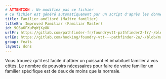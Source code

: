 ```yaml
---
# ATTENTION : Ne modifiez pas ce fichier
# Ce fichier est généré automatiquement par un script d'après les données du module Foundry VTT officiel et de sa traduction
title: Familier amélioré (Maître familier)
titleEn: Improved Familiar (Familiar Master)
id: 9C6a6FXuPqWjXy8K
urlFr: https://gitlab.com/pathfinder-fr/foundryvtt-pathfinder2-fr/-/blob/master/data/feats/9C6a6FXuPqWjXy8K.htm
urlEn: https://gitlab.com/hooking/foundry-vtt---pathfinder-2e/-/blob/master/packs/data/feats.db/improved-familiar-familiar-master.json
group: feats
layout: dons
---
```

Vous trouvez qu'il est facile d'attirer un puissant et inhabituel familier à vos côtés. Le nombre de pouvoirs nécessaires pour faire de votre familier un familier spécifique est de deux de moins que la normale.


